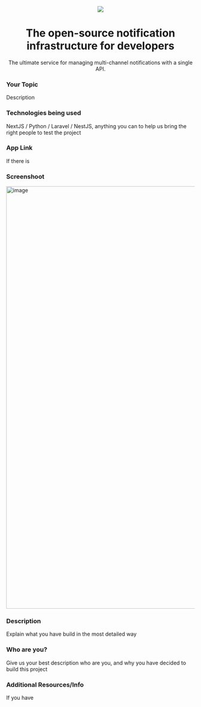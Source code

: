 <div align="center">
    <a href="https://connect.novu.co" target="_blank"><img src="https://user-images.githubusercontent.com/100117126/235352632-e3e22d9e-2c8b-43d3-a297-dd8fbd90fc56.png" /></a>
</div>

<h1 align="center">The open-source notification infrastructure for developers</h1>

<div align="center">
The ultimate service for managing multi-channel notifications with a single API.
</div>

<h3>Your Topic</h3>
<p>Description</p>

<h3>Technologies being used</h3>
<p>NextJS / Python / Laravel / NestJS, anything you can to help us bring the right people to test the project</p>

<h3>App Link</h3>
<p>If there is</p>

<h3>Screenshoot</h3>
<img width="1128" alt="image" src="https://res.cloudinary.com/dnrqrebbt/image/upload/v1685244055/home_z4atuj.png">

<h3>Description</h3>
<p>Explain what you have build in the most detailed way</p>


<h3>Who are you?</h3>
<p>Give us your best description who are you, and why you have decided to build this project</p>

<h3>Additional Resources/Info</h3>
<p>If you have</p>
